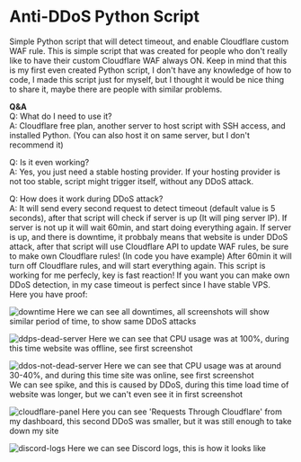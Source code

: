 # Anti-DDoS Python Script
Simple Python script that will detect timeout, and enable Cloudflare custom WAF rule. This is simple script that was created for people who don't really like to have their custom Cloudflare WAF always ON.
Keep in mind that this is my first even created Python script, I don't have any knowledge of how to code, I made this script just for myself, but I thought it would be nice thing to share it, maybe there are people with similar problems.

**Q&A**<br />
Q: What do I need to use it?<br />
A: Cloudflare free plan, another server to host script with SSH access, and installed Python. (You can also host it on same server, but I don't recommend it)<br />

Q: Is it even working?<br />
A: Yes, you just need a stable hosting provider. If your hosting provider is not too stable, script might trigger itself, without any DDoS attack.<br />

Q: How does it work during DDoS attack?<br />
A: It will send every second request to detect timeout (default value is 5 seconds), after that script will check if server is up (It will ping server IP). If server is not up it will wait 60min, and start doing everything again.
If server is up, and there is downtime, it probbaly means that website is under DDoS attack, after that script will use Cloudflare API to update WAF rules, be sure to make own Cloudflare rules! (In code you have example)
After 60min it will turn off Cloudflare rules, and will start everything again. This script is working for me perfecly, key is fast reaction! If you want you can make own DDoS detection, in my case timeout is perfect since I have stable VPS.
<br />
Here you have proof:

![downtime](https://github.com/plisskien/anti_ddos_script/assets/29129602/bc99f130-a490-4e95-b22c-e40a560950df)
Here we can see all downtimes, all screenshots will show similar period of time, to show same DDoS attacks<br />

![ddps-dead-server](https://github.com/plisskien/anti_ddos_script/assets/29129602/7e3b5af8-63d9-40aa-9714-bff44224e5be)
Here we can see that CPU usage was at 100%, during this time website was offline, see first screenshot<br />

![ddos-not-dead-server](https://github.com/plisskien/anti_ddos_script/assets/29129602/298e7365-918d-41f4-9ce4-c4446b042760)
Here we can see that CPU usage was at around 30-40%, and during this time site was online, see first screenshot<br />
We can see spike, and this is caused by DDoS, during this time load time of website was longer, but we can't even see it in first screenshot<br />

![cloudflare-panel](https://github.com/plisskien/anti_ddos_script/assets/29129602/4a410fdd-c9c5-4c0d-8d2a-7ee3c8ff3172)
Here you can see 'Requests Through Cloudflare' from my dashboard, this second DDoS was smaller, but it was still enough to take down my site<br />

![discord-logs](https://github.com/plisskien/anti_ddos_script/assets/29129602/b71d13ee-a9ab-4504-96b7-f6716d5369a9)
Here we can see Discord logs, this is how it looks like



